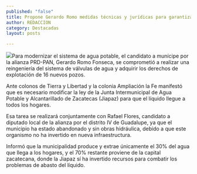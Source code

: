 ```yaml
---
published: "false"
title: Propone Gerardo Romo medidas técnicas y jurídicas para garantizar suministro de agua potable en Guadalupe
author: REDACCION
category: Destacadas
layout: posts

---
```


![](http://i.imgur.com/HuF3veIm.jpg)Para modernizar el sistema de agua potable, el candidato a munícipe por la alianza PRD-PAN, Gerardo Romo Fonseca, se comprometió a realizar una reingeniería del sistema de válvulas de agua y adquirir los derechos de explotación de 16 nuevos pozos.

 

Ante colonos de Tierra y Libertad y la colonia Ampliación la Fe manifestó que es necesario modificar la ley de la Junta Intermunicipal de Agua Potable y Alcantarillado de Zacatecas (Jiapaz) para que el líquido llegue a todos los hogares.

 

Esa tarea se realizará conjuntamente con Rafael Flores,  candidato a diputado local de la alianza por el distrito IV de Guadalupe, ya que el municipio ha estado abandonado  y sin obras hidráulica, debido a que este organismo no ha invertido en nueva  infraestructura.

 

Informó que la municipalidad produce y extrae únicamente el 30% del agua que llega a los hogares, y el 70% restante proviene de la capital zacatecana, donde la Jiapaz sí ha invertido recursos para combatir los problemas de abasto del líquido.

 

